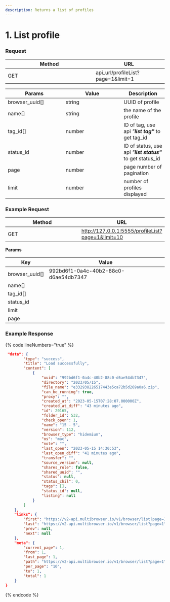 ```yaml
---
description: Returns a list of profiles
---
```


# 1. List profile

### Request

<table><thead><tr><th width="262">Method</th><th>URL </th></tr></thead><tbody><tr><td>GET</td><td>api_url/profileList?page=1&#x26;limit=1</td></tr></tbody></table>

<table><thead><tr><th width="167">Params</th><th width="167.33333333333331">Value</th><th>Description</th></tr></thead><tbody><tr><td>browser_uuid[]</td><td>string</td><td>UUID of profile</td></tr><tr><td>name[]</td><td>string</td><td>the name of the profile</td></tr><tr><td>tag_id[]</td><td>number</td><td>ID of tag, use api <em>"<strong>list tag"</strong></em> to get tag_id</td></tr><tr><td>status_id</td><td>number</td><td>ID of status, use api <em>"<strong>list status"</strong></em> to get status_id</td></tr><tr><td>page</td><td>number</td><td>page number of pagination</td></tr><tr><td>limit</td><td>number</td><td>number of profiles displayed</td></tr></tbody></table>

### **Example Request**

<table><thead><tr><th width="274">Method</th><th>URL</th></tr></thead><tbody><tr><td>GET</td><td><a href="http://127.0.0.1:5555/profileList?page=1&#x26;limit=10">http://127.0.0.1:5555/profileList?page=1&#x26;limit=10</a></td></tr></tbody></table>

&#x20;  **Params**

| Key              | Value                                |
| ---------------- | ------------------------------------ |
| browser\_uuid\[] | 992bd6f1-0a4c-40b2-88c0-d6ae54db7347 |
| name\[]          |                                      |
| tag\_id\[]       |                                      |
| status\_id       |                                      |
| limit            |                                      |
| page             |                                      |

### **Example Response**

{% code lineNumbers="true" %}
```json
 "data": {
        "type": "success",
        "title": "Load successfully",
        "content": [
            {
                "uuid": "992bd6f1-0a4c-40b2-88c0-d6ae54db7347",
                "directory": "2023/05/15",
                "file_name": "e332938226517443e5ca72b5d269a0a6.zip",
                "can_be_running": true,
                "proxy": "",
                "created_at": "2023-05-15T07:28:07.000000Z",
                "created_at_diff": "43 minutes ago",
                "id": 20165,
                "folder_id": 532,
                "check_open": 1,
                "name": "15 - 5",
                "version": 112,
                "browser_type": "hidemium",
                "os": "mac",
                "note": "",
                "last_open": "2023-05-15 14:30:53",
                "last_open_diff": "41 minutes ago",
                "transfer": "",
                "source_version": null,
                "shares_role": false,
                "shared_uuid": "",
                "status": null,
                "status_chil": 0,
                "tags": [],
                "status_id": null,
                "listing": null
            }
        ]
    },
    "links": {
        "first": "https://v2-api.multibrowser.io/v1/browser/list?page=1",
        "last": "https://v2-api.multibrowser.io/v1/browser/list?page=1",
        "prev": null,
        "next": null
    },
    "meta": {
        "current_page": 1,
        "from": 1,
        "last_page": 1,
        "path": "https://v2-api.multibrowser.io/v1/browser/list?page=1",
        "per_page": "10",
        "to": 1,
        "total": 1
    }
}
```
{% endcode %}
